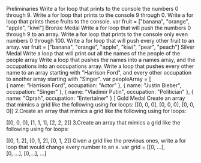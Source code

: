 Preliminaries
Write a for loop that prints to the console the numbers 0 through 9.
Write a for loop that prints to the console 9 through 0.
Write a for loop that prints these fruits to the console. 
var fruit = ["banana", "orange", "apple", "kiwi"]
Bronze Medal
Write a for loop that will push the numbers 0 through 9 to an array.
Write a for loop that prints to the console only even numbers 0 through 100.
Write a for loop that will push every other fruit to an array. 
var fruit = ["banana", "orange", "apple", "kiwi", "pear", "peach"]
Silver Medal
Write a loop that will print out all the names of the people of the people array
Write a loop that pushes the names into a names array, and the occupations into an occupations array.
Write a loop that pushes every other name to an array starting with "Harrison Ford", and every other occupation to another array starting with "Singer".
var peopleArray = [  
  {
    name: "Harrison Ford",
    occupation: "Actor"
  },
  {
    name: "Justin Bieber",
    occupation: "Singer"
  },
  {
    name: "Vladimir Putin",
    occupation: "Politician"
  },
  {
    name: "Oprah",
    occupation: "Entertainer"
  }
]
Gold Medal
Create an array that mimics a grid like the following using for loops:
[[0, 0, 0], 
[0, 0, 0], 
[0, 0, 0]]
2.Create an array that mimics a grid like the following using for loops:

[[0, 0, 0], 
[1, 1, 1], 
[2, 2, 2]]
3.Create an array that mimics a grid like the following using for loops:

[[0, 1, 2], 
[0, 1, 2], 
[0, 1, 2]]
Given a grid like the previous ones, write a for loop that would change every number to an x.
var grid = [[0, ...],  
            [0, ...], 
            [0,...], ...] 
